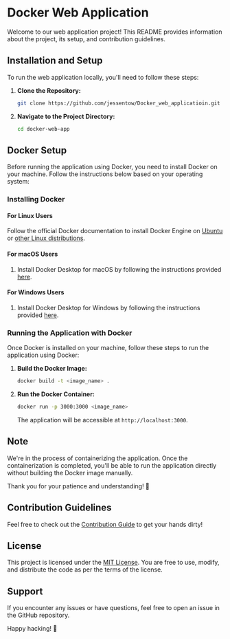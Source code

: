 # Docker Web Application

Welcome to our web application project! This README provides information about the project, its setup, and contribution guidelines.

## Installation and Setup

To run the web application locally, you'll need to follow these steps:

1. **Clone the Repository:**

   ```bash
   git clone https://github.com/jessentow/Docker_web_applicatioin.git
   ```

2. **Navigate to the Project Directory:**

   ```bash
   cd docker-web-app
   ```

## Docker Setup

Before running the application using Docker, you need to install Docker on your machine. Follow the instructions below based on your operating system:

### Installing Docker

#### For Linux Users

Follow the official Docker documentation to install Docker Engine on [Ubuntu](https://docs.docker.com/engine/install/ubuntu/) or [other Linux distributions](https://docs.docker.com/engine/install/).

#### For macOS Users

1. Install Docker Desktop for macOS by following the instructions provided [here](https://docs.docker.com/desktop/install/mac-install/).

#### For Windows Users

1. Install Docker Desktop for Windows by following the instructions provided [here](https://docs.docker.com/desktop/install/windows-install/).

### Running the Application with Docker

Once Docker is installed on your machine, follow these steps to run the application using Docker:

1. **Build the Docker Image:**

   ```bash
   docker build -t <image_name> .
   ```

2. **Run the Docker Container:**

   ```bash
   docker run -p 3000:3000 <image_name>
   ```

   The application will be accessible at `http://localhost:3000`.

## Note

We're in the process of containerizing the application. Once the containerization is completed, you'll be able to run the application directly without building the Docker image manually.

Thank you for your patience and understanding! 🙏

## Contribution Guidelines

Feel free to check out the [Contribution Guide](./CONTRIBUTING.md) to get your hands dirty!

## License

This project is licensed under the [MIT License](./LICENSE). You are free to use, modify, and distribute the code as per the terms of the license.

## Support

If you encounter any issues or have questions, feel free to open an issue in the GitHub repository.

Happy hacking! 🚀

